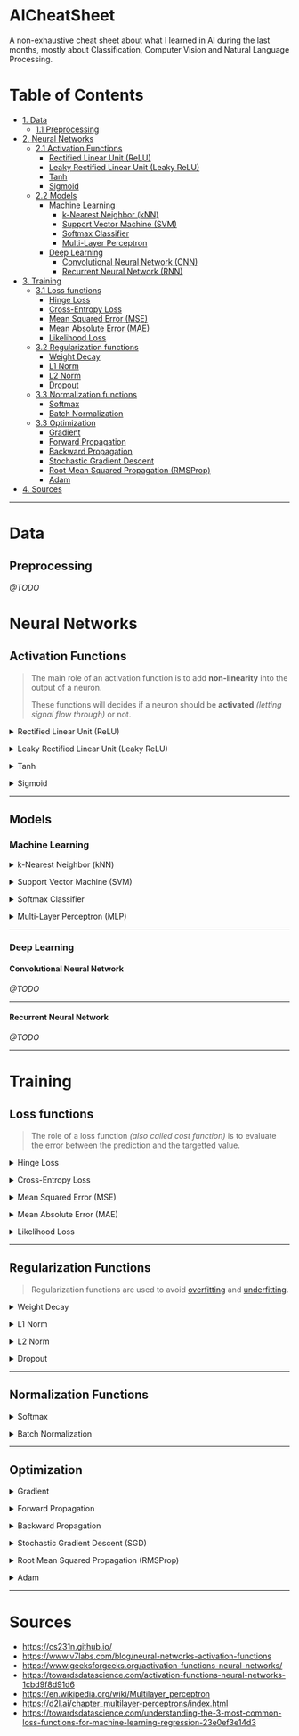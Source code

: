 # AICheatSheet
A non-exhaustive cheat sheet about what I learned in AI during the last months, mostly about Classification, Computer Vision and Natural Language Processing.

# Table of Contents
* [1. Data](#data)
	* [1.1 Preprocessing](#preprocessing)
* [2. Neural Networks](#neural-networks)
	* [2.1 Activation Functions](#activation-functions)
		* [Rectified Linear Unit (ReLU)](#relu)
		* [Leaky Rectified Linear Unit (Leaky ReLU)](#relu)
		* [Tanh](#tanh)
		* [Sigmoid](#sigmoid)
	* [2.2 Models]()
		* [Machine Learning](#machine-learning)
			* [k-Nearest Neighbor (kNN)](#knn)
			* [Support Vector Machine (SVM)](#svm)
			* [Softmax Classifier](#softmax-classifier)
			* [Multi-Layer Perceptron](#mlp)
		* [Deep Learning](#deep-learning)
			* [Convolutional Neural Network (CNN)](#convolutional-neural-network)
			* [Recurrent Neural Network (RNN)](#recurrent-neural-network)
* [3. Training](#training)
	* [3.1 Loss functions](#loss-functions)
		* [Hinge Loss](#hinge-loss)
		* [Cross-Entropy Loss](#cross-entropy-loss)
		* [Mean Squared Error (MSE)](#mse)
		* [Mean Absolute Error (MAE)](#mse)
		* [Likelihood Loss](#likelihood-loss)
	* [3.2 Regularization functions](#regularization-functions)
		* [Weight Decay](#weight-decay)
		* [L1 Norm](#l1-norm)
		* [L2 Norm](#l2-norm)
		* [Dropout](#dropout)
	* [3.3 Normalization functions](#normalization-functions)
		* [Softmax](#softmax)
		* [Batch Normalization](#batch-normalization)
	* [3.3 Optimization](#optimization)
		* [Gradient](#gradient)
		* [Forward Propagation](#forward-propagation)
		* [Backward Propagation](#backward-propagation)
		* [Stochastic Gradient Descent](#sgd)
		* [Root Mean Squared Propagation (RMSProp)](#rmsprop)
		* [Adam](#adam)
* [4. Sources](#sources)
	

---

# Data
## Preprocessing
*@TODO*

# Neural Networks
## Activation Functions
> The main role of an activation function is to add **non-linearity** into the output of a neuron.
>
> These functions will decides if a neuron should be **activated** *(letting signal flow through)* or not.


[//]: #relu
<a id="relu"></a><details>
<summary>Rectified Linear Unit (ReLU)</summary>

<p align="center"> <img src="assets/images/activationfunctions/relu.png" width=40% height=40%></p>

* The most popular choice due to its simplicity of implementation and its good performances
* It's a simple non-linear transformation defined as the maximum of that element and 0 
* Can prevent **vanishing gradient** problem.

$$ \operatorname{ReLU}(x) = \max(x, 0) $$

</details>


[//]: #leaky-relu
<a id="leaky-relu"></a><details>
<summary>Leaky Rectified Linear Unit (Leaky ReLU)</summary>

<p align="center"> <img src="assets/images/activationfunctions/leakyrelu.png" width=35% height=35%></p>

* Variant of [ReLU](#relu) activation function.
* It permit some informations to still get through the network even when the argument is **negative**.

$$\operatorname{leaky ReLU}(x) = \max(0, x) + \alpha \min(0, x)$$
* *Where $\alpha$ is a learnable parameter*.

</details>


[//]: #tanh
<a id="tanh"></a><details>
<summary>Tanh</summary>

<p align="center"> <img src="assets/images/activationfunctions/tanh.jpg" width=40% height=40%></p>

* Known as **Hyperbolic Tangent**
* A simple non-linear transformation that squashes its input in a range of (-1, 1)
$$\operatorname{tanh}(x) = \frac{1 - \exp(-2x)}{1 + \exp(-2x)}$$
</details>


[//]: #sigmoid
<a id="sigmoid"></a><details>
<summary>Sigmoid</summary>

<p align="center"> <img src="assets/images/activationfunctions/sigmoid.jpg" width=40% height=40%></p>

* Use to interpret the output as probabilities for **binary classification problems**
* Often replaced by a [ReLU](#relu) because it can causes **vanishing gradients**
* Squashes its input between 0 and 1
</details>

---
## Models

### Machine Learning

[//]: #KNN
<a id="knn"></a><details>
<summary>k-Nearest Neighbor (kNN)</summary>

<p align="center"><img src="assets/images/mlmodels/knn_concept.jpg" width=50% height=50%></p>

* It classifies a new entry by assigning it to the class of its closests neighbors.
* $k$ is the number of neighbors (datapoints) to compare to our new data point.
* It's a **non-parametric** approach
* When $k = 1$ *(also called 1-nearest neighbor)*
	* The algorithm will always achieve a training error of **zero**.
	* The algorithm is **consistent** *(eventually converging to the optimal predictor)*
* Requires to specify **distance function** $d$:
	* **Euclidian Distance** is the most popular
</details>


[//]: #SVM
<a id="svm"></a><details>
<summary> Support Vector Machine (SVM)</summary>

<p align="center"><img src="assets/images/mlmodels/svm.png" width=30% heightsoftmax-classifier=30%></p>

* It tries to find a line that **maximises** the separation between a **two-class** (SVM) or more (Multiclass SVM) dataset.
* The datapoints with the minimum distance to the hyperplane are called **Support Vectors**.
* Use the [hinge loss](#loss-functions) to threshold the result to 0 if the correct score is greater than the incorrect class score by at least the margin.
	* The SVM only cares if the difference is lower than the margin $\Delta$
* Similar results as [Softmax Classifier](#softmax-classifier)
* Can performs **non-linear** classifications using a **kernel trick**, implicitly mapping their inputs into high-dimensional feature spaces.
* The different **kernel functions** will define the smoothness and efficiency of the separation :
	* Linear
	* Polynomial
	* Gaussian
	* Sigmoid
	* Radial Basis Function (RBF)

<p align="center"><img src="assets/images/mlmodels/svmkernels.webp" width=40% height=40%></p>


</details>


[//]: #softmax-classifier
<a id="softmax-classifier"></a><details>
<summary> Softmax Classifier </summary>

<p align="center"><img src="assets/images/mlmodels/softmaxclassifier.png" width=45% height=45%></p>

* Similar architecture and results as [Support Vector Machine](#svm) (SVM), but uses a [Cross-Entropy Loss](#cross-entropy-loss)
* Outputs a **propabilistic** interpretation *(due to [softmax](#softmax))*
	* All the outputs values of the function will be scaled between 0 and 1
* Provides kind of probabilities that are easier to interpret than SVM.
</details>


[//]: #mlp
<a id="mlp"></a><details>
<summary> Multi-Layer Perceptron (MLP) </summary>

<p align="center"><img src="assets/images/mlmodels/mlp.png" width=45% height=45%></p>

* A **fully-connected feedforward** neural network.
* Contains **hidden layers** between input and output.
*  It can distinguish data that is not **linearly separable**.
* We can compute the different layers this way:

$$\mathbf{H} =  \sigma(\mathbf{X} \mathbf{W}^{(1)} + \mathbf{b}^{(1)})$$
$$\mathbf{O} = \mathbf{H}\mathbf{W}^{(2)} + \mathbf{b}^{(2)}$$

* *Where $H$ is the hidden layer, $\sigma$  is the activation function, $X$ is the input data, $W$ is the weights, $b$ is the bias, $O$ is the output layer*

</details>

---
### Deep Learning
#### Convolutional Neural Network

*@TODO*

---

#### Recurrent Neural Network
*@TODO*

---
# Training
## Loss functions

> The role of a loss function *(also called cost function)* is to evaluate the error between the prediction and the targetted value.


[//]: #hinge-loss
<a id="hinge-loss"></a><details>
<summary> Hinge Loss</summary>

* Also known as **maximum-margin loss**.
* Used for training in **maximum-margin** classification.
* Known for being used in [Support Vector Machine](#svm) (SVM)
$$\ell(y) = max(0, 1 - t \cdot y)$$
* *Where $t$ is the actual outcome (either -1 or 1) and $y$ is the output of the classifier*
</details>


[//]: #cross-entropy-loss
<a id="cross-entropy-loss"></a><details>
<summary> Cross-Entropy Loss</summary>

* Also known as **logarithmic loss**
* Used in **binary** and **multiclass** classification
* **Entropy** means the average level of randomness or uncertainty.
* It measures the difference between **two probability distributions**:
	1. The discovered probability distribution of a ML classification model
	2. The predicted distribution
* **Binary** Cross-Entropy Loss:
$$l = -(ylog(\hat{y}) + (1 - y)log(1 - \hat{y}))$$
* Where $\hat{y}$ is the *predicted value* and $y$ is the *actual value* (0 or 1)
* **Multiclass** Cross-Entropy Loss:
$$l =-\sum_{i=1}^N y_i log(\hat{y}_i)$$
* *Where $y_i$ is the actual value, $\hat{y}_i$ is the predicted value of the $i^{th}$ label, and $N$ the number of classes*
* We calculate a separate loss for each label and sum the result.

</details>


[//]: #mse
<a id="mse"></a><details>
<summary> Mean Squared Error (MSE)</summary>

* Used in **regression** problems.
* Similar implementation as [MAE](#mae) Loss, with a huge **error penalty** due to the **squaring part** of the function.
* It squares the difference between the predictions and the ground truth. and average it across the whole dataset.
$$\mathbf{MSE} = \dfrac{1}{N}\sum_{i=1}^{N}(y_i - \hat{y}_i)^2$$
* *Where $N$ is the number of samples we are testing against, $y$ is the actual value and $\hat{y}$ is the predicted value*

</details>


[//]: #mae
<a id="mae"></a><details>
<summary> Mean Absolute Error (MAE)</summary>

* Used in **regression** problems.
* Similar implementation as [MSE](#mse) Loss, with the **absolute values** of the prediction and the ground truth instead of the squared **error penalty** of these values.
$$\mathbf{MAE} = \dfrac{1}{N}\sum_{i=1}^{N}\lvert y_i - \hat{y}_i\lvert$$
* *Where $N$ is the number of samples we are testing against, $y$ is the actual value and $\hat{y}$ is the predicted value*


</details>

[//]: #likelihood-loss
<a id="likelihood-loss"></a><details>
<summary> Likelihood Loss</summary>

*@TODO*
</details>

---

## Regularization Functions

> Regularization functions are used to avoid [overfitting](#) and [underfitting](#).

[//]: #weight-decay
<a id="weight-decay"></a><details>
<summary> Weight Decay </summary>

*@TODO*
</details>


[//]: #l1-norm
<a id="l1-norm"></a><details>
<summary> L1 Norm</summary>

*@TODO*
</details>


[//]: #l2-norm
<a id="l2-norm"></a><details>
<summary> L2 Norm</summary>

*@TODO*
</details>


[//]: #dropout
<a id="dropout"></a><details>
<summary> Dropout </summary>

*@TODO*
</details>


---
## Normalization Functions

[//]: #softmax
<a id="softmax"></a><details>
<summary>Softmax</summary>

* Convert a vector of real numbers into a *probability distribution* of these outcomes
* Often used as the last *activation-functions* of a Neural Network to normalizes ouptuts as probabilities
* Often paired with **argmax** function that permits to get the highest probability
$$\sigma(z_i) = \frac{e^{z_{i}}}{\sum_{j=1}^K e^{z_{j}}}$$
* Where $z$ is the vector of *raw outputs* from the Neural Network, $K$  is the number of classes.
	* We divide the exponential of one element of the output to the sum of all exponentials values of the output vector.
</details>


[//]: #batch-normalization
<a id="batch-normalization"></a><details>
<summary>Batch Normalization</summary>

*@TODO*
</details>


---

## Optimization
[//]: #gradient
<a id="gradient"></a><details>
<summary> Gradient</summary>

*@TODO*
</details>


[//]: #forward-propagation
<a id="forward-propagation"></a><details>
<summary> Forward Propagation</summary>
\lvert
*@TODO*
</details>


[//]: #backward-propagation
<a id="backward-propagation"></a><details>
<summary> Backward Propagation</summary>

*@TODO*
</details>


[//]: #sgd
<a id="sgd"></a><details>
<summary> Stochastic Gradient Descent (SGD) </summary>

*@TODO*
</details>


[//]: #rmsprop
<a id="rmsprop"></a><details>
<summary> Root Mean Squared Propagation (RMSProp) </summary>

*@TODO*
</details>


[//]: #adam
<a id="adam"></a><details>
<summary> Adam </summary>

*@TODO*
</details>



--- 
# Sources
* https://cs231n.github.io/
* https://www.v7labs.com/blog/neural-networks-activation-functions
* https://www.geeksforgeeks.org/activation-functions-neural-networks/
* https://towardsdatascience.com/activation-functions-neural-networks-1cbd9f8d91d6
* https://en.wikipedia.org/wiki/Multilayer_perceptron
* https://d2l.ai/chapter_multilayer-perceptrons/index.html
* https://towardsdatascience.com/understanding-the-3-most-common-loss-functions-for-machine-learning-regression-23e0ef3e14d3